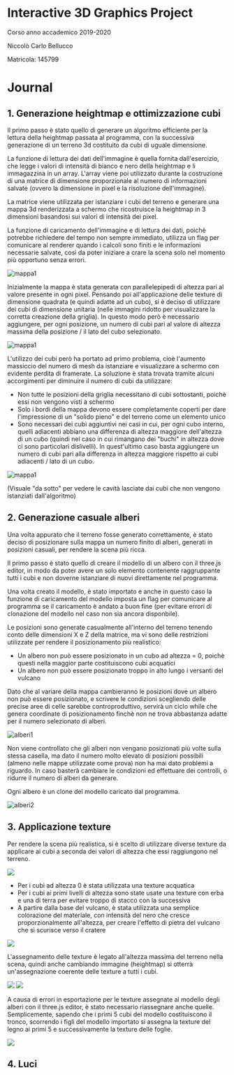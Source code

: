# Interactive 3D Graphics Project 

Corso anno accademico 2019-2020

Niccolò Carlo Bellucco

Matricola: 145799

# Journal

## 1. Generazione heightmap e ottimizzazione cubi

Il primo passo è stato quello di generare un algoritmo efficiente per la lettura della heightmap passata al programma, con la successiva generazione di un terreno 3d costituito da cubi di uguale dimensione.

La funzione di lettura dei dati dell'immagine è quella fornita dall'esercizio, che legge i valori di intensità di bianco e nero della heightmap e li immagazzina in un array. L'array viene poi utilizzato durante la costruzione di una matrice di dimensione proporzionale al numero di informazioni salvate (ovvero la dimensione in pixel e la risoluzione dell'immagine).

La matrice viene utilizzata per istanziare i cubi del terreno e generare una mappa 3d renderizzata a schermo che ricostruisce la heightmap in 3 dimensioni basandosi sui valori di intensità dei pixel.

La funzione di caricamento dell'immagine e di lettura dei dati, poichè potrebbe richiedere del tempo non sempre immediato, utilizza un flag per comunicare al renderer quando i calcoli sono finiti e le informazioni necessarie salvate, così da poter iniziare a crare la scena solo nel momento più opportuno senza errori.

![mappa1](images/mappa1.png)

Inizialmente la mappa è stata generata con parallelepipedi di altezza pari al valore presente in ogni pixel. Pensando poi all'applicazione delle texture di dimensione quadrata (e quindi adatte ad un cubo), si è deciso di utilizzare dei cubi di dimensione unitaria (nelle immagini ridotto per visualizzare la corretta creazione della griglia). In questo modo però è necessario aggiungere, per ogni posizione, un numero di cubi pari al valore di altezza massima della posizione / il lato del cubo selezionato.

![mappa1](images/mappa3.png)

L'utilizzo dei cubi però ha portato ad primo problema, cioè l'aumento massiccio del numero di mesh da istanziare e visualizzare a schermo con evidente perdita di framerate. La soluzione è stata trovata tramite alcuni accorgimenti per diminuire il numero di cubi da utilizzare:
- Non tutte le posizioni della griglia necessitano di cubi sottostanti, poichè essi non vengono visti a schermo
- Solo i bordi della mappa devono essere completamente coperti per dare l'impressione di un "solido pieno" e del terreno come un elemento unico
- Sono necessari dei cubi aggiuntivi nei casi in cui, per ogni cubo interno, quelli adiacenti abbiano una differenza di altezza maggiore dell'altezza di un cubo (quindi nel caso in cui rimangano dei "buchi" in altezza dove ci sono particolari dislivelli). In quest'ultimo caso basta aggiungere un numero di cubi pari alla differenza in altezza maggiore rispetto ai cubi adiacenti / lato di un cubo.

![mappa1](images/mappa4.png)

(Visuale "da sotto" per vedere le cavità lasciate dai cubi che non vengono istanziati dall'algoritmo)

## 2. Generazione casuale alberi


Una volta appurato che il terreno fosse generato correttamente, è stato deciso di posizionare sulla mappa un numero finito di alberi, generati in posizioni casuali, per rendere la scena più ricca.

Il primo passo è stato quello di creare il modello di un albero con il three.js editor, in modo da poter avere un solo elemento contenente raggruppante tutti i cubi e non doverne istanziare di nuovi direttamente nel programma.

Una volta creato il modello, è stato importato e anche in questo caso la funzione di caricamento del modello imposta un flag per comunicare al programma se il caricamento è andato a buon fine (per evitare errori di clonazione del modello nel caso non sia ancora disponbile).

Le posizioni sono generate casualmente all'interno del terreno tenendo conto delle dimensioni X e Z della matrice, ma vi sono delle restrizioni utilizzate per rendere il posizionamento più realistico:
- Un albero non può essere posizionato in un cubo ad altezza = 0, poichè questi nella maggior parte costituiscono cubi acquatici
- Un albero non può essere posizionato troppo in alto lungo i versanti del vulcano

Dato che al variare della mappa cambieranno le posizioni dove un albero non può essere posizionato, e scrivere le condizioni scegliendo delle precise aree di celle sarebbe controproduttivo, servirà un ciclo while che genera coordinate di posizionamento finchè non ne trova abbastanza adatte per il numero selezionato di alberi.

![alberi1](images/alberi1.png)

Non viene controllato che gli alberi non vengano posizionati più volte sulla stessa casella, ma dato il numero molto elevato di posizioni possibili (almeno nelle mappe utilizzate come prova) non ha mai dato problemi a riguardo. In caso basterà cambiare le condizioni ed effettuare dei controlli, o ridurre il numero di alberi da generare.

Ogni albero è un clone del modello caricato dal programma.

![alberi2](images/alberi2.png)

## 3. Applicazione texture

Per rendere la scena più realistica, si è scelto di utilizzare diverse texture da applicare ai cubi a seconda dei valori di altezza che essi raggiungono nel terreno.

![](images/texture1.png)

- Per i cubi ad altezza 0 è stata utilizzata una texture acquatica
- Per i cubi ai primi livelli di altezza sono state usate una texture con erba e una di terra per evitare troppo di stacco con la successiva
- A partire dalla base del vulcano, è stata utilizzata una semplice colorazione del materiale, con intensità del nero che cresce proporzionalmente all'altezza, per creare l'effetto di pietra del vulcano che si scurisce verso il cratere

![](images/texture2.png)

L'assegnamento delle texture è legato all'altezza massima del terreno nella scena, quindi anche cambiando immagine (heightmap) si otterrà un'assegnazione coerente delle texture a tutti i cubi.

![](images/texture4.png) 
![](images/texture3.png)

A causa di errori in esportazione per le texture assegnate al modello degli alberi con il three.js editor, è stato necessario riassegnare anche quelle. Semplicemente, sapendo che i primi 5 cubi del modello costituiscono il tronco, scorrendo i figli del modello importato si assegna la texture del legno ai primi 5 e successivamente la texture delle foglie.

![](images/texture.png)

## 4. Luci
